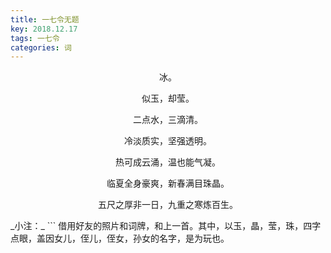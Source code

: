 ```yaml
---
title: 一七令无题
key: 2018.12.17
tags: 一七令
categories: 词
---
```


<p align="center">冰。
</p>
<p align="center">似玉，却莹。
</p>
<p align="center">二点水，三滴清。
</p>
<p align="center">冷淡质实，坚强透明。
</p>
<p align="center">热可成云涌，温也能气凝。
</p>
<p align="center">临夏全身豪爽，新春满目珠晶。
</p>
<p align="center">五尺之厚非一日，九重之寒炼百生。
</p>
_小注：_
```
借用好友的照片和词牌，和上一首。其中，以玉，晶，莹，珠，四字点眼，盖因女儿，侄儿，侄女，孙女的名字，是为玩也。

```